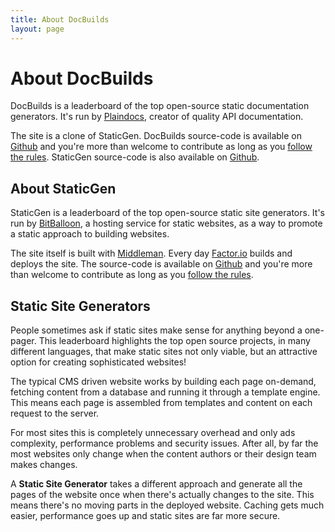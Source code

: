 ```yaml
---
title: About DocBuilds
layout: page
---
```


# About DocBuilds

DocBuilds is a leaderboard of the top open-source static documentation generators. It's run by [Plaindocs](http://www.plaindocs.com), creator of quality API documentation.

The site is a clone of StaticGen. DocBuilds source-code is available on [Github](http://github.com/plaindocs/docbuilds) and you're more than welcome to contribute as long as you [follow the rules](/rules.html). StaticGen source-code is also available on [Github](https://github.com/bitballoon/staticgen).

## About StaticGen

StaticGen is a leaderboard of the top open-source static site generators. It's run by [BitBalloon](https://www.bitballoon.com), a hosting service for static websites, as a way to promote a static approach to building websites.

The site itself is built with [Middleman](http://middlemanapp.com/). Every day [Factor.io](http://factor.io/) builds and deploys the site. The source-code is available on [Github](https://github.com/bitballoon/staticgen) and you're more than welcome to contribute as long as you [follow the rules](/rules.html).

## Static Site Generators

People sometimes ask if static sites make sense for anything beyond a one-pager. This leaderboard highlights the top open source projects, in many different languages, that make static sites not only viable, but an attractive option for creating sophisticated websites!

The typical CMS driven website works by building each page on-demand, fetching content from a database and running it through a template engine. This means each page is assembled from templates and content on each request to the server.

For most sites this is completely unnecessary overhead and only ads complexity, performance problems and security issues. After all, by far the most websites only change when the content authors or their design team makes changes.

A **Static Site Generator** takes a different approach and generate all the pages of the website once when there's actually changes to the site. This means there's no moving parts in the deployed website. Caching gets much easier, performance goes up and static sites are far more secure.

